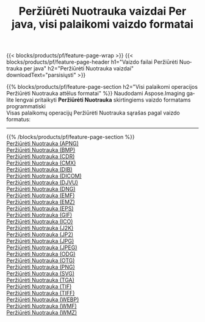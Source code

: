 ﻿---
title: Peržiūrėti Nuotrauka vaizdai Per java, visi palaikomi vaizdo formatai 
weight: 3920
url: /lt/java/viewer 
lang: lt
langdirlevel: 2
locales: zh-hans,ja,it,ru,de,es,fr,nl,id,lt,pl,pt,vi,tr,ko,zh-hant,ar,hi,th,sv,cs,uk,he
description: Naudodami Aspose.Imaging galite lengvai sukurti Peržiūrėti Nuotrauka vaizdus per java
---

{{< blocks/products/pf/feature-page-wrap >}}
{{< blocks/products/pf/feature-page-header h1="Vaizdo failai Peržiūrėti Nuotrauka per java" h2="Peržiūrėti Nuotrauka vaizdai" downloadText="parsisiųsti" >}}


{{% blocks/products/pf/feature-page-section  h2="Visi palaikomi operacijos Peržiūrėti Nuotrauka attēlus formatai" %}}
Naudodami Aspose.Imaging galite lengvai pritaikyti **Peržiūrėti Nuotrauka** skirtingiems vaizdo formatams programmatiski
<br/>
Visas palaikomų operacijų Peržiūrėti Nuotrauka sąrašas pagal vaizdo formatus:
<hr/>
{{% /blocks/products/pf/feature-page-section %}}
<div class="container-fluid productfamilypage bg-gray">
    <div class="convertypes bg-gray agp-content section">
        <div class="container">
		<div class="row other-converters">
		    <div class='col-md-2 other-converter remove-lp remove-rp'><a href="/imaging/lt/java/viewer/apng" >Peržiūrėti Nuotrauka (APNG)</a></div><div class='col-md-2 other-converter remove-lp remove-rp'><a href="/imaging/lt/java/viewer/bmp" >Peržiūrėti Nuotrauka (BMP)</a></div><div class='col-md-2 other-converter remove-lp remove-rp'><a href="/imaging/lt/java/viewer/cdr" >Peržiūrėti Nuotrauka (CDR)</a></div><div class='col-md-2 other-converter remove-lp remove-rp'><a href="/imaging/lt/java/viewer/cmx" >Peržiūrėti Nuotrauka (CMX)</a></div><div class='col-md-2 other-converter remove-lp remove-rp'><a href="/imaging/lt/java/viewer/dib" >Peržiūrėti Nuotrauka (DIB)</a></div><div class='col-md-2 other-converter remove-lp remove-rp'><a href="/imaging/lt/java/viewer/dicom" >Peržiūrėti Nuotrauka (DICOM)</a></div><div class='col-md-2 other-converter remove-lp remove-rp'><a href="/imaging/lt/java/viewer/djvu" >Peržiūrėti Nuotrauka (DJVU)</a></div><div class='col-md-2 other-converter remove-lp remove-rp'><a href="/imaging/lt/java/viewer/dng" >Peržiūrėti Nuotrauka (DNG)</a></div><div class='col-md-2 other-converter remove-lp remove-rp'><a href="/imaging/lt/java/viewer/emf" >Peržiūrėti Nuotrauka (EMF)</a></div><div class='col-md-2 other-converter remove-lp remove-rp'><a href="/imaging/lt/java/viewer/emz" >Peržiūrėti Nuotrauka (EMZ)</a></div><div class='col-md-2 other-converter remove-lp remove-rp'><a href="/imaging/lt/java/viewer/eps" >Peržiūrėti Nuotrauka (EPS)</a></div><div class='col-md-2 other-converter remove-lp remove-rp'><a href="/imaging/lt/java/viewer/gif" >Peržiūrėti Nuotrauka (GIF)</a></div><div class='col-md-2 other-converter remove-lp remove-rp'><a href="/imaging/lt/java/viewer/ico" >Peržiūrėti Nuotrauka (ICO)</a></div><div class='col-md-2 other-converter remove-lp remove-rp'><a href="/imaging/lt/java/viewer/j2k" >Peržiūrėti Nuotrauka (J2K)</a></div><div class='col-md-2 other-converter remove-lp remove-rp'><a href="/imaging/lt/java/viewer/jp2" >Peržiūrėti Nuotrauka (JP2)</a></div><div class='col-md-2 other-converter remove-lp remove-rp'><a href="/imaging/lt/java/viewer/jpg" >Peržiūrėti Nuotrauka (JPG)</a></div><div class='col-md-2 other-converter remove-lp remove-rp'><a href="/imaging/lt/java/viewer/jpeg" >Peržiūrėti Nuotrauka (JPEG)</a></div><div class='col-md-2 other-converter remove-lp remove-rp'><a href="/imaging/lt/java/viewer/odg" >Peržiūrėti Nuotrauka (ODG)</a></div><div class='col-md-2 other-converter remove-lp remove-rp'><a href="/imaging/lt/java/viewer/otg" >Peržiūrėti Nuotrauka (OTG)</a></div><div class='col-md-2 other-converter remove-lp remove-rp'><a href="/imaging/lt/java/viewer/png" >Peržiūrėti Nuotrauka (PNG)</a></div><div class='col-md-2 other-converter remove-lp remove-rp'><a href="/imaging/lt/java/viewer/svg" >Peržiūrėti Nuotrauka (SVG)</a></div><div class='col-md-2 other-converter remove-lp remove-rp'><a href="/imaging/lt/java/viewer/tga" >Peržiūrėti Nuotrauka (TGA)</a></div><div class='col-md-2 other-converter remove-lp remove-rp'><a href="/imaging/lt/java/viewer/tif" >Peržiūrėti Nuotrauka (TIF)</a></div><div class='col-md-2 other-converter remove-lp remove-rp'><a href="/imaging/lt/java/viewer/tiff" >Peržiūrėti Nuotrauka (TIFF)</a></div><div class='col-md-2 other-converter remove-lp remove-rp'><a href="/imaging/lt/java/viewer/webp" >Peržiūrėti Nuotrauka (WEBP)</a></div><div class='col-md-2 other-converter remove-lp remove-rp'><a href="/imaging/lt/java/viewer/wmf" >Peržiūrėti Nuotrauka (WMF)</a></div><div class='col-md-2 other-converter remove-lp remove-rp'><a href="/imaging/lt/java/viewer/wmz" >Peržiūrėti Nuotrauka (WMZ)</a></div>
                </div>
        </div>
    </div>
</div>
<br/>
